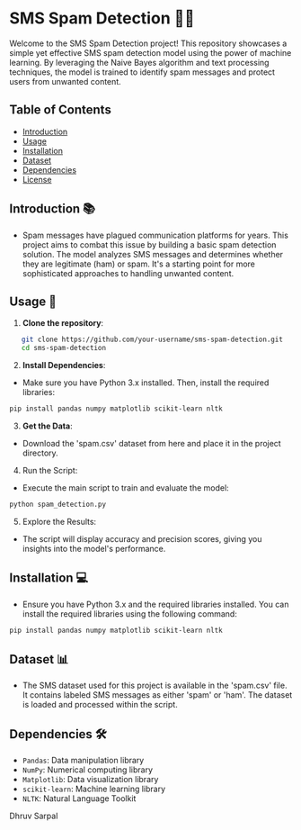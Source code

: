 # SMS Spam Detection 📱🚫

Welcome to the SMS Spam Detection project! This repository showcases a simple yet effective SMS spam detection model using the power of machine learning. By leveraging the Naive Bayes algorithm and text processing techniques, the model is trained to identify spam messages and protect users from unwanted content.

## Table of Contents

- [Introduction](#introduction)
- [Usage](#usage)
- [Installation](#installation)
- [Dataset](#dataset)
- [Dependencies](#dependencies)
- [License](#license)

## Introduction 📚

- Spam messages have plagued communication platforms for years. This project aims to combat this issue by building a basic spam detection solution. The model analyzes SMS messages and determines whether they are legitimate (ham) or spam. It's a starting point for more sophisticated approaches to handling unwanted content.

## Usage 🚀

1. **Clone the repository**:

```bash
   git clone https://github.com/your-username/sms-spam-detection.git
   cd sms-spam-detection
```
2. **Install Dependencies**:

- Make sure you have Python 3.x installed. Then, install the required libraries:

```bash
pip install pandas numpy matplotlib scikit-learn nltk
```
3. **Get the Data**:

- Download the 'spam.csv' dataset from here and place it in the project directory.

4. Run the Script:

- Execute the main script to train and evaluate the model:

```bash
python spam_detection.py
```
5. Explore the Results:

- The script will display accuracy and precision scores, giving you insights into the model's performance.

## Installation 💻
- Ensure you have Python 3.x and the required libraries installed. You can install the required libraries using the following command:

```bash
pip install pandas numpy matplotlib scikit-learn nltk
```
## Dataset 📊
- The SMS dataset used for this project is available in the 'spam.csv' file. It contains labeled SMS messages as either 'spam' or 'ham'. The dataset is loaded and processed within the script.

## Dependencies 🛠️
- `Pandas`: Data manipulation library
- `NumPy`: Numerical computing library
- `Matplotlib`: Data visualization library
- `scikit-learn`: Machine learning library
- `NLTK`: Natural Language Toolkit

Dhruv Sarpal
